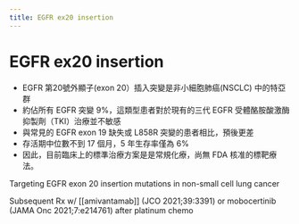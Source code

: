 ```yaml
---
title: EGFR ex20 insertion
---
```

# EGFR ex20 insertion

* EGFR 第20號外顯子(exon 20）插入突變是非小細胞肺癌(NSCLC) 中的特亞群
* 約佔所有 EGFR 突變 9%，這類型患者對於現有的三代 EGFR 受體酪胺酸激酶抑製劑（TKI）治療並不敏感
* 與常見的 EGFR exon 19 缺失或 L858R 突變的患者相比，預後更差
* 存活期中位數不到 17 個月，5 年生存率僅為 6%
* 因此，目前臨床上的標準治療方案是是常規化療，尚無 FDA 核准的標靶療法。

Targeting EGFR exon 20 insertion mutations in non-small cell lung cancer

Subsequent Rx w/ [[amivantamab]] (JCO 2021;39:3391) or mobocertinib (JAMA Onc 2021;7:e214761) after platinum chemo 

